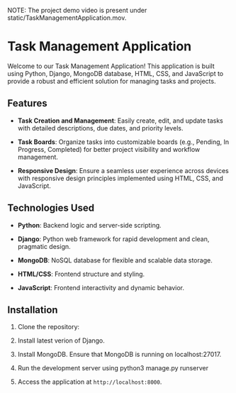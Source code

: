 NOTE: The project demo video is present under static/TaskManagementApplication.mov.

# Task Management Application

Welcome to our Task Management Application! This application is built using Python, Django, MongoDB database, HTML, CSS, and JavaScript to provide a robust and efficient solution for managing tasks and projects.

## Features

- **Task Creation and Management**: Easily create, edit, and update tasks with detailed descriptions, due dates, and priority levels.
  
- **Task Boards**: Organize tasks into customizable boards (e.g., Pending, In Progress, Completed) for better project visibility and workflow management.

- **Responsive Design**: Ensure a seamless user experience across devices with responsive design principles implemented using HTML, CSS, and JavaScript.

## Technologies Used

- **Python**: Backend logic and server-side scripting.
  
- **Django**: Python web framework for rapid development and clean, pragmatic design.
  
- **MongoDB**: NoSQL database for flexible and scalable data storage.
  
- **HTML/CSS**: Frontend structure and styling.
  
- **JavaScript**: Frontend interactivity and dynamic behavior.

## Installation

1. Clone the repository:

2. Install latest verion of Django.
  
3. Install MongoDB. Ensure that MongoDB is running on localhost:27017.
   
4. Run the development server using
      python3 manage.py runserver

5. Access the application at `http://localhost:8000`.
